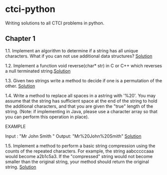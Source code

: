 ctci-python
===========

Writing solutions to all CTCI problems in python.

Chapter 1
---------

1.1. Implement an algorithm to determine if a string has all unique characters. What if you can not use additional data structures? [Solution](https://github.com/maybeiambatman/ctci-python/blob/master/chapter-1/problem_1_1.py)

1.2. Implement a function void reverse(char* str) in C or C++ which reverses a null terminated string.[Solution](https://github.com/maybeiambatman/ctci-python/blob/master/chapter-1/problem_1_2.py)

1.3. Given two strings write a method to decide if one is a permutation of the other. [Solution](https://github.com/maybeiambatman/ctci-python/blob/master/chapter-1/problem_1_3.py)

1.4. Write a method to replace all spaces in a astring with '%20'. You may assume that the string has sufficient space at the end of the string to hold the additional characters, and that you are given the "true" length of the string. (Note: if implementing in Java, please use a character array so that you can perform this operation in place).

EXAMPLE

Input : "Mr John Smith    "
Output: "Mr%20John%20Smith"
[Solution](https://github.com/maybeiambatman/ctci-python/blob/master/chapter-1/problem_1_4.py)

1.5. Implement a method to perform a basic string compression using the counts of the repeated characters. For example, the string aabcccccaaa would become a2b1c5a3. If the "compressed" string would not become smaller than the original string, your method should return the original string. [Solution](https://github.com/maybeiambatman/ctci-python/blob/master/chapter-1/problem_1_5.py)